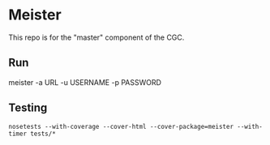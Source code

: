 # Meister

This repo is for the "master" component of the CGC.

## Run

   meister -a URL -u USERNAME -p PASSWORD

## Testing

    nosetests --with-coverage --cover-html --cover-package=meister --with-timer tests/*
